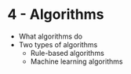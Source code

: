 # 4 - Algorithms

* What algorithms do
* Two types of algorithms
  * Rule-based algorithms
  * Machine learning algorithms



